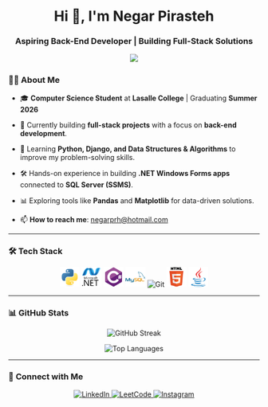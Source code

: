 <h1 align="center">Hi 👋, I'm Negar Pirasteh</h1>
<h3 align="center">Aspiring Back-End Developer | Building Full-Stack Solutions</h3>



<p align="center">  
  <img src="https://i.giphy.com/media/v1.Y2lkPTc5MGI3NjExd3h0cWNlcnhlb2diMGI4OHE3anllYmU2djdwa3ZhcWpsYWtrYnk4NiZlcD12MV9pbnRlcm5hbF9naWZfYnlfaWQmY3Q9Zw/DI768v3mPZzjMexZ1v/giphy.gif" width="600" />  
</p> 

### 👩‍💻 **About Me**  

- 🎓 **Computer Science Student** at **Lasalle College** | Graduating **Summer 2026**  
- 🔧 Currently building **full-stack projects** with a focus on **back-end development**.  
- 🌱 Learning **Python, Django, and Data Structures & Algorithms** to improve my problem-solving skills.  
- 🛠️ Hands-on experience in building **.NET Windows Forms apps** connected to **SQL Server (SSMS)**.  
- 📊 Exploring tools like **Pandas** and **Matplotlib** for data-driven solutions.  

- 📫 **How to reach me**: negarprh@hotmail.com  

---

### 🛠️ **Tech Stack**  

<p align="center">  
  <img src="https://raw.githubusercontent.com/devicons/devicon/master/icons/python/python-original.svg" alt="Python" width="40" height="40"/>  
  <img src="https://raw.githubusercontent.com/devicons/devicon/master/icons/dot-net/dot-net-original-wordmark.svg" alt="DotNET" width="40" height="40"/>  
  <img src="https://raw.githubusercontent.com/devicons/devicon/master/icons/csharp/csharp-original.svg" alt="C#" width="40" height="40"/>  
  <img src="https://raw.githubusercontent.com/devicons/devicon/master/icons/mysql/mysql-original-wordmark.svg" alt="MySQL" width="40" height="40"/>  
  <img src="https://www.vectorlogo.zone/logos/git-scm/git-scm-icon.svg" alt="Git" width="40" height="40"/>  
  <img src="https://raw.githubusercontent.com/devicons/devicon/master/icons/html5/html5-original-wordmark.svg" alt="HTML" width="40" height="40"/>  
  <img src="https://raw.githubusercontent.com/devicons/devicon/master/icons/java/java-original.svg" alt="Java" width="40" height="40"/>  
</p>  

---

### 📊 **GitHub Stats**  

<p align="center">  
  <img src="https://github-readme-streak-stats.herokuapp.com/?user=negarprh&theme=dark" alt="GitHub Streak" />  
</p>  

<p align="center">  
  <img src="https://github-readme-stats.vercel.app/api/top-langs/?username=negarprh&layout=compact&theme=dark" alt="Top Languages" />  
</p>  

---

### 🤝 **Connect with Me**  

 <p align="center">  
  <a href="https://linkedin.com/in/negar-pirasteh" target="blank">
    <img src="https://raw.githubusercontent.com/rahuldkjain/github-profile-readme-generator/master/src/images/icons/Social/linked-in-alt.svg" alt="LinkedIn" height="30" width="40" />
  </a>  
  <a href="https://www.leetcode.com/ngr_pr" target="blank">
    <img src="https://raw.githubusercontent.com/rahuldkjain/github-profile-readme-generator/master/src/images/icons/Social/leet-code.svg" alt="LeetCode" height="30" width="40" />
  </a>  
  <a href="https://instagram.com/negar_tech" target="blank">
    <img src="https://raw.githubusercontent.com/rahuldkjain/github-profile-readme-generator/master/src/images/icons/Social/instagram.svg" alt="Instagram" height="30" width="40" />
  </a>  
</p>  
